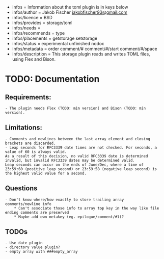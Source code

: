 - infos = Information about the toml plugin is in keys below
- infos/author = Jakob Fischer <jakobfischer93@gmail.com>
- infos/licence = BSD
- infos/provides = storage/toml
- infos/needs =
- infos/recommends = type
- infos/placements = getstorage setstorage
- infos/status = experimental unfinished nodoc
- infos/metadata = order comment/# comment/#/start comment/#/space
- infos/description = This storage plugin reads and writes TOML files, using Flex and Bison.

# TODO: Documentation

## Requirements:

    - The plugin needs Flex (TODO: min version) and Bison (TODO: min version).

## Limitations:

	- Comments and newlines between the last array element and closing brackets are discarded.
	- Leap seconds for RFC3339 date times are not checked. For seconds, a value of 60 is always valid.
	As a result of this decision, no valid RFC3339 date is determined invalid, but invalid RFC3339 dates may be determined valid.
	Leap seconds can occur on the ends of June/Dec, where a time of 23:59:60 (positive leap second) or 23:59:58 (negative leap second) is the highest valid value for a second.

## Questions

    - Don't know where/how exactly to store trailing array comments/newline info
        * Can't associate those info to array top key in the way like file ending comments are preserved
        * Maybe add own metakey (eg. epilogue/comment/#1)?

## TODOs
    - Use date plugin
    - directory value plugin?
    - empty array with ###empty_array
